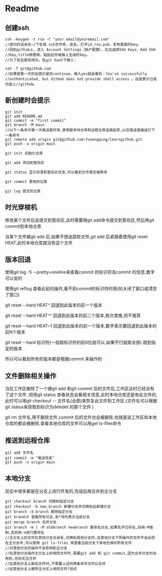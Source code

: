 # Readme

## 创建ssh

```shell
ssh -keygen -t rsa -C "your_email@youremail.com"
//成功的话会在~/下生成.ssh文件夹，进去，打开id_rsa.pub，复制里面的key。
//回到github上，进入 Account Settings（账户配置），左边选择SSH Keys，Add SSH //Key,title随便填，粘贴在你电脑上生成的key。
//为了验证是否成功，在git bash下输入：

ssh -T git@github.com
//如果是第一次的会提示是否continue，输入yes就会看到：You've successfully //authenticated, but GitHub does not provide shell access 。这就表示已成功连上//github。 
```



## 新创建时会提示

```shell
git init
git add README.md
git commit -m "first commit"
git branch -M main
//以下一条命令第一次推送是时用,表明是本地仓库和远程仓库连接起来,以后推送直接运行下一条命令
git remote add origin git@github.com:funengqing/learngithub.git
git push -u origin main

```





```shell
git init 初始化仓库

git add 添加到暂存区

git status 显示目录和暂存区状态,可以看到文件是否被修改

git commit 更改的记录

git log 提交的记录
```



## 时光穿梭机

修改某个文件后会提交到暂存区,此时需要用git add命令提交到暂存区,然后再git commit到本地仓库

当某个文件被git add 后,如果不想追踪些文件,git add 后紧跟着使用git reset HEAT,此时本地仓库就没有这个文件

## 版本回退

使用git log -5 --pretty=oneline来查看commit 的标识符及commit 的信息,数字可以变的

使用git reflog 查看此前的操作,看不到commit的标识符时用(如关闭了窗口或清空了窗口)

git reset --hard HEAT^  回退到此版本的前一个版本

git reset --hard HEAT^^  回退到此版本的前二个版本,依次类推,但不推荐

git reset --hard HEAT~1 回退到此版本的前一个版本,数字表示要回退到此版本的前N个版本

git reset --hard 标识符(一般取标识符的前6位就可以,如果不行就取全部) 跳到指定的版本

所以可以看到所有的版本都是根据commit 来操作的

## 文件删除相关操作

当在工作区删除了一个被git add 和git commit 后的文件后,工作区此时已经没有了这个文件 ,但用git status 查看状态会看相关信息,此时本地仓库还是有此文件的,此时可以用git checkout -- 文件名(全部)来恢复此文件到工作区.(文件名可以根据git status来获取到标识为deledet 的那个文件  )

git rm 文件名,用于删除文件,commit 后的文件也会被删除,也就是说工作区和本地仓库的都会被删除,查看本地仓库的文件可以用get ls-files命令

## 推送到远程仓库

```shell
git add 文件名
git commit -m "推送信息"
git push -u origin main
```

## 本地分支

现实中很多都是在分支上进行开发的,完成后再合并到主分支

```shell
git checkout branch 切换到指定分支
git checkout -b new_branch 新建分支并切换到此新建分支
git branch -d branch 删除指定分支
git brandch 查看所有分支,有*号的表示当前分支
git merge branch 合并分支
git branch -m | -M oldbranch newbranch 重命名分支,如果名字已存在,则用-M强制,否则用-m进行重命名
//主分支上的文件在其他分支也会有,切换到其他分支时,在其他分支下所操作的文件不会出现在主分支中,可以使用 git ls-files 来查看当前分支下本地仓库的所有文件
//对其他分支的操作不会影响到主分支
//在其他分支操作主分支上的相同文件时,需要git add 和 git commit,因为合并分支时会用到,否则无法合并
//在其他分支上新加文件时,不需要上述的两条命令也可以合并
//在其他分支上删除主分区上相同文件?测试
```



